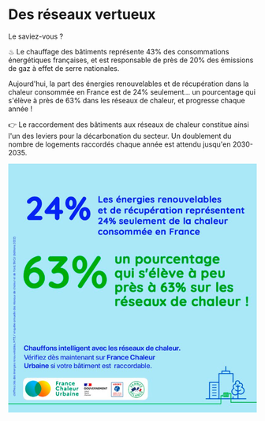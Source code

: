 # Des réseaux vertueux

Le saviez-vous ?

♨ Le chauffage des bâtiments représente 43% des consommations énergétiques françaises, et est responsable de près de 20% des émissions de gaz à effet de serre nationales.

Aujourd'hui, la part des énergies renouvelables et de récupération dans la chaleur consommée en France est de 24% seulement... un pourcentage qui s'élève à près de 63% dans les réseaux de chaleur, et progresse chaque année !

👉 Le raccordement des bâtiments aux réseaux de chaleur constitue ainsi l'un des leviers pour la décarbonation du secteur. Un doublement du nombre de logements raccordés chaque année est attendu jusqu'en 2030-2035.

![](.gitbook/assets/63.jpg)
